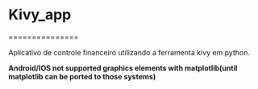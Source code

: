 # Kivy_app
===============

Aplicativo de controle financeiro utilizando a ferramenta kivy em python.

**Android/IOS not supported graphics elements with matplotlib(until matplotlib can be ported to those systems)**

